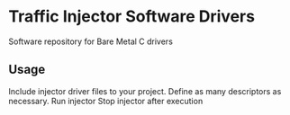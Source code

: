 # Traffic Injector Software Drivers

Software repository for Bare Metal C drivers

## Usage

Include injector driver files to your project. 
Define as many descriptors as necessary.
Run injector
Stop injector after execution
